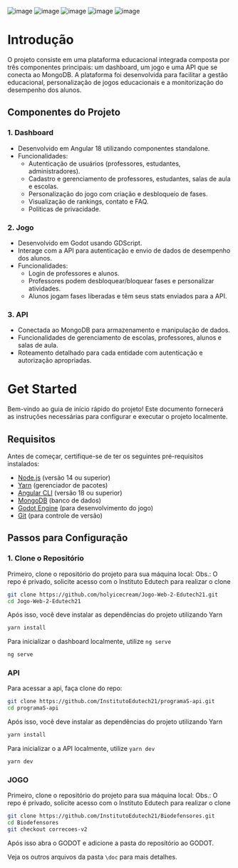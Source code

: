 ![image](https://img.shields.io/badge/Netlify-00C7B7?style=for-the-badge&logo=netlify&logoColor=white)
![image](https://img.shields.io/badge/MongoDB-4EA94B?style=for-the-badge&logo=mongodb&logoColor=white)
![image](https://img.shields.io/badge/Angular-DD0031?style=for-the-badge&logo=angular&logoColor=white)
![image](https://img.shields.io/badge/TypeScript-007ACC?style=for-the-badge&logo=typescript&logoColor=white)
![image](https://img.shields.io/badge/Godot-478CBF?style=for-the-badge&logo=GodotEngine&logoColor=white)

# Introdução

O projeto consiste em uma plataforma educacional integrada composta por três componentes principais: um dashboard, um jogo e uma API que se conecta ao MongoDB. A plataforma foi desenvolvida para facilitar a gestão educacional, personalização de jogos educacionais e a monitorização do desempenho dos alunos.

## Componentes do Projeto

### 1. Dashboard

- Desenvolvido em Angular 18 utilizando componentes standalone.
- Funcionalidades:
  - Autenticação de usuários (professores, estudantes, administradores).
  - Cadastro e gerenciamento de professores, estudantes, salas de aula e escolas.
  - Personalização do jogo com criação e desbloqueio de fases.
  - Visualização de rankings, contato e FAQ.
  - Políticas de privacidade.

### 2. Jogo

- Desenvolvido em Godot usando GDScript.
- Interage com a API para autenticação e envio de dados de desempenho dos alunos.
- Funcionalidades:
  - Login de professores e alunos.
  - Professores podem desbloquear/bloquear fases e personalizar atividades.
  - Alunos jogam fases liberadas e têm seus stats enviados para a API.

### 3. API

- Conectada ao MongoDB para armazenamento e manipulação de dados.
- Funcionalidades de gerenciamento de escolas, professores, alunos e salas de aula.
- Roteamento detalhado para cada entidade com autenticação e autorização apropriadas.


# Get Started

Bem-vindo ao guia de início rápido do projeto! Este documento fornecerá as instruções necessárias para configurar e executar o projeto localmente.

## Requisitos

Antes de começar, certifique-se de ter os seguintes pré-requisitos instalados:

- [Node.js](https://nodejs.org/) (versão 14 ou superior)
- [Yarn](https://yarnpkg.com/) (gerenciador de pacotes)
- [Angular CLI](https://angular.io/cli) (versão 18 ou superior)
- [MongoDB](https://www.mongodb.com/) (banco de dados)
- [Godot Engine](https://godotengine.org/) (para desenvolvimento do jogo)
- [Git](https://git-scm.com/) (para controle de versão)

## Passos para Configuração

### 1. Clone o Repositório

Primeiro, clone o repositório do projeto para sua máquina local:
Obs.: O repo é privado, solicite acesso com o Instituto Edutech para realizar o clone

```bash
git clone https://github.com/holyicecream/Jogo-Web-2-Edutech21.git
cd Jogo-Web-2-Edutech21
```


Após isso, você deve instalar as dependências do projeto utilizando Yarn
```bash
yarn install
```

Para inicializar o dashboard localmente, utilize `ng serve`
```bash
ng serve
```

### API

Para acessar a api, faça clone do repo:
```bash
git clone https://github.com/InstitutoEdutech21/programaS-api.git
cd programaS-api
```

Após isso, você deve instalar as dependências do projeto utilizando Yarn
```bash
yarn install
```

Para inicializar o a API localmente, utilize `yarn dev`
```bash
yarn dev
```

### JOGO
Primeiro, clone o repositório do projeto para sua máquina local:
Obs.: O repo é privado, solicite acesso com o Instituto Edutech para realizar o clone

```bash
git clone https://github.com/InstitutoEdutech21/Biodefensores.git
cd Biodefensores
git checkout correcoes-v2
```

Após isso abra o GODOT e adicione a pasta do reposítório ao GODOT.

Veja os outros arquivos da pasta `\doc` para mais detalhes.